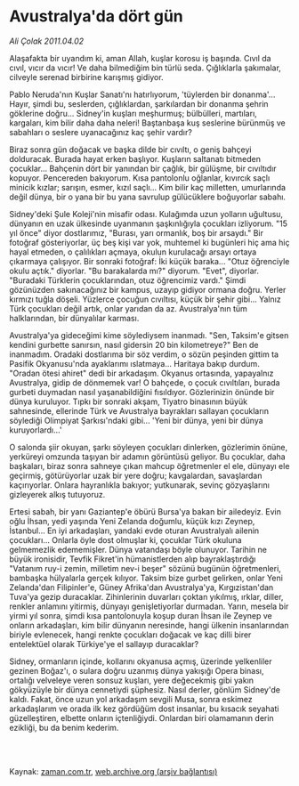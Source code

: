 # Avustralya'da dört gün

*Ali Çolak 2011.04.02*

<td class="columnist-detail">
<p>Alaşafakta bir uyandım ki, aman Allah, kuşlar korosu iş başında. Cıvıl da cıvıl, vıcır da vıcır! Ve daha bilmediğim bin türlü seda. Çığlıklarla şakımalar, cilveyle serenad birbirine karışmış gidiyor.</p>
<p>
<div id="haberMetinDiv">
<p>Pablo Neruda'nın Kuşlar Sanatı'nı hatırlıyorum, 'tüylerden bir donanma'... Hayır, şimdi bu, seslerden, çığlıklardan, şarkılardan bir donanma şehrin göklerine doğru... Sidney'in kuşları meşhurmuş; bülbülleri, martıları, kargaları, kim bilir daha daha neleri! Baştanbaşa kuş seslerine bürünmüş ve sabahları o seslere uyanacağınız kaç şehir vardır?
<p>Biraz sonra gün doğacak ve başka dilde bir cıvıltı, o geniş bahçeyi dolduracak. Burada hayat erken başlıyor. Kuşların saltanatı bitmeden çocuklar... Bahçenin dört bir yanından bir çağlık, bir gülüşme, bir cıvıltıdır kopuyor. Pencereden bakıyorum. Kısa pantolonlu oğlanlar, kıvırcık saçlı minicik kızlar; sarışın, esmer, kızıl saçlı... Kim bilir kaç milletten, umurlarında değil dünya, bir o yana bir bu yana savrulup gülücüklere boğuyorlar sabahı.
<p>Sidney'deki Şule Koleji'nin misafir odası. Kulağımda uzun yolların uğultusu, dünyanın en uzak ülkesinde uyanmanın şaşkınlığıyla çocukları izliyorum. "15 yıl önce" diyor dostlarımız, "Burası, yarı ormanlık, boş bir arsaydı." Bir fotoğraf gösteriyorlar, üç beş kişi var yok, muhtemel ki bugünleri hiç ama hiç hayal etmeden, o çalılıkları açmaya, okulun kurulacağı arsayı ortaya çıkarmaya çalışıyor. Bir sonraki fotoğraf: İki küçük baraka... "Otuz öğrenciyle okulu açtık." diyorlar. "Bu barakalarda mı?" diyorum. "Evet", diyorlar. "Buradaki Türklerin çocuklarından, otuz öğrencimiz vardı." Şimdi gözünüzden sakınacağınız bir kampus, uzayıp gidiyor ormana doğru. Yerler kırmızı tuğla döşeli. Yüzlerce çocuğun cıvıltısı, küçük bir şehir gibi... Yalnız Türk çocukları değil artık, onlar yarıdan da az. Avustralya'nın tüm halklarından, bir dünyalılar karması.
<p>Avustralya'ya gideceğimi kime söylediysem inanmadı. "Sen, Taksim'e gitsen kendini gurbette sanırsın, nasıl gidersin 20 bin kilometreye?" Ben de inanmadım. Oradaki dostlarıma bir söz verdim, o sözün peşinden gittim ta Pasifik Okyanusu'nda ayaklarımı ıslatmaya... Haritaya bakıp durdum. "Oradan ötesi ahiret" dedi bir arkadaşım. Okyanus ortasında, yapayalnız Avustralya, gidip de dönmemek var! O bahçede, o çocuk cıvıltıları, burada gurbeti duymadan nasıl yaşanabildiğini fısıldıyor. Gözlerinizin önünde bir dünya kuruluyor. Tıpkı bir sonraki akşam, Tiyatro binasının büyük sahnesinde, ellerinde Türk ve Avustralya bayrakları sallayan çocukların söylediği Olimpiyat Şarkısı'ndaki gibi... 'Yeni bir dünya, yeni bir dünya kuruyorlardı...'
<p>O salonda şiir okuyan, şarkı söyleyen çocukları dinlerken, gözlerimin önüne, yerküreyi omzunda taşıyan bir adamın görüntüsü geliyor. Bu çocuklar, daha başkaları, biraz sonra sahneye çıkan mahcup öğretmenler el ele, dünyayı ele geçirmiş, götürüyorlar uzak bir yere doğru; kavgalardan, savaşlardan kaçırıyorlar. Onlara hayranlıkla bakıyor; yutkunarak, sevinç gözyaşlarını gizleyerek alkış tutuyoruz. 
<p>Ertesi sabah, bir yanı Gaziantep'e öbürü Bursa'ya bakan bir ailedeyiz. Evin oğlu İhsan, yedi yaşında Yeni Zelanda doğumlu, küçük kızı Zeynep, İstanbul... En iyi arkadaşları, yandaki evde oturan Avustralyalı ailenin çocukları... Onlarla öyle dost olmuşlar ki, çocuklar Türk okuluna gelmemezlik edememişler. Dünya vatandaşı böyle olunuyor. Tarihin ne büyük ironisidir, Tevfik Fikret'in hümanistlerden alıp bayraklaştırdığı "Vatanım ruy-i zemin, milletim nev-i beşer" sözünü bugünün öğretmenleri, bambaşka hülyalarla gerçek kılıyor. Taksim bize gurbet gelirken, onlar Yeni Zelanda'dan Filipinler'e, Güney Afrika'dan Avustralya'ya, Kırgızistan'dan Tuva'ya gezip duracaklar. Zihinlerinin duvarları çoktan yıkılmış, ırklar, diller, renkler anlamını yitirmiş, dünyayı genişletiyorlar durmadan. Yarın, mesela bir yirmi yıl sonra, şimdi kısa pantolonuyla koşup duran İhsan ile Zeynep ve onların arkadaşları, kim bilir dünyanın neresinde, hangi ülkenin insanlarından biriyle evlenecek, hangi renkte çocukları doğacak ve kaç dilli birer entelektüel olarak Türkiye'ye el sallayıp duracaklar?
<p>Sidney, ormanların içinde, kollarını okyanusa açmış, üzerinde yelkenliler gezinen Boğaz'ı, o sulara doğru uzanmış dünya yakışığı Opera binası, ortalığı velveleye veren sonsuz kuşları, yere değecekmiş gibi yakın gökyüzüyle bir dünya cennetiydi şüphesiz. Nasıl derler, gönlüm Sidney'de kaldı. Fakat, önce uzun yol arkadaşım sevgili Musa, sonra eskimez arkadaşlarım ve orada ilk kez gördüğüm dost insanlar, bu kısacık seyahati güzelleştiren, elbette onların içtenliğiydi. Onlardan biri olamamanın derin ezikliği, bu da benim kederim.</p></p></p></p></p></p></p></div>
</p>


<p><br>
		 </br></p></td>

Kaynak: [zaman.com.tr](http://zaman.com.tr/yazar.do?yazino=1116172), [web.archive.org (arşiv bağlantısı)](http://web.archive.org/web/20110903041021/http://zaman.com.tr:80/yazar.do?yazino=1116172)
